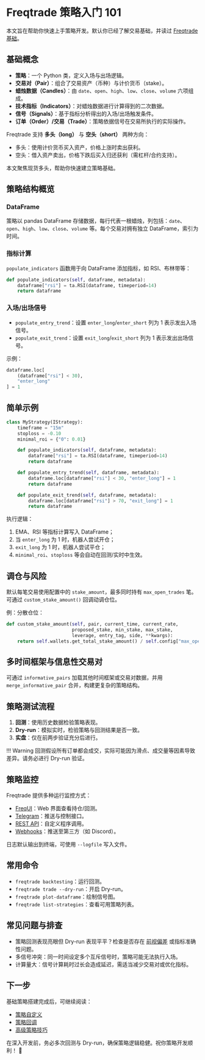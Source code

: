 # Freqtrade 策略入门 101

本文旨在帮助你快速上手策略开发。默认你已经了解交易基础，并读过 [Freqtrade 基础](bot-basics.md)。

## 基础概念

* **策略**：一个 Python 类，定义入场与出场逻辑。
* **交易对（Pair）**：组合了交易资产（币种）与计价货币（stake）。
* **蜡烛数据（Candles）**：由 `date`、`open`、`high`、`low`、`close`、`volume` 六项组成。
* **技术指标（Indicators）**：对蜡烛数据进行计算得到的二次数据。
* **信号（Signals）**：基于指标分析得出的入场/出场触发条件。
* **订单（Order）/交易（Trade）**：策略依据信号在交易所执行的实际操作。

Freqtrade 支持 **多头（long）** 与 **空头（short）** 两种方向：

- 多头：使用计价货币买入资产，价格上涨时卖出获利。
- 空头：借入资产卖出，价格下跌后买入归还获利（需杠杆/合约支持）。

本文聚焦现货多头，帮助你快速建立策略基础。

## 策略结构概览

### DataFrame

策略以 pandas DataFrame 存储数据，每行代表一根蜡烛，列包括：`date`、`open`、`high`、`low`、`close`、`volume` 等。每个交易对拥有独立 DataFrame，索引为时间。

### 指标计算

`populate_indicators` 函数用于向 DataFrame 添加指标，如 RSI、布林带等：

```python
def populate_indicators(self, dataframe, metadata):
    dataframe["rsi"] = ta.RSI(dataframe, timeperiod=14)
    return dataframe
```

### 入场/出场信号

* `populate_entry_trend`：设置 `enter_long`/`enter_short` 列为 1 表示发出入场信号。
* `populate_exit_trend`：设置 `exit_long`/`exit_short` 列为 1 表示发出出场信号。

示例：

```python
dataframe.loc[
    (dataframe["rsi"] < 30),
    "enter_long"
] = 1
```

## 简单示例

```python
class MyStrategy(IStrategy):
    timeframe = "15m"
    stoploss = -0.10
    minimal_roi = {"0": 0.01}

    def populate_indicators(self, dataframe, metadata):
        dataframe["rsi"] = ta.RSI(dataframe, timeperiod=14)
        return dataframe

    def populate_entry_trend(self, dataframe, metadata):
        dataframe.loc[dataframe["rsi"] < 30, "enter_long"] = 1
        return dataframe

    def populate_exit_trend(self, dataframe, metadata):
        dataframe.loc[dataframe["rsi"] > 70, "exit_long"] = 1
        return dataframe
```

执行逻辑：

1. EMA、RSI 等指标计算写入 DataFrame；
2. 当 `enter_long` 为 1 时，机器人尝试开仓；
3. `exit_long` 为 1 时，机器人尝试平仓；
4. `minimal_roi`、`stoploss` 等会自动在回测/实时中生效。

## 调仓与风险

默认每笔交易使用配置中的 `stake_amount`，最多同时持有 `max_open_trades` 笔。可通过 `custom_stake_amount()` 回调动调仓位。

例：分散仓位：

```python
def custom_stake_amount(self, pair, current_time, current_rate,
                        proposed_stake, min_stake, max_stake,
                        leverage, entry_tag, side, **kwargs):
    return self.wallets.get_total_stake_amount() / self.config["max_open_trades"]
```

## 多时间框架与信息性交易对

可通过 `informative_pairs` 加载其他时间框架或交易对数据，并用 `merge_informative_pair` 合并，构建更复杂的策略结构。

## 策略测试流程

1. **回测**：使用历史数据检验策略表现。
2. **Dry-run**：模拟实时，检验策略与回测结果是否一致。
3. **实盘**：仅在前两步验证充分后进行。

!!! Warning
    回测假设所有订单都会成交，实际可能因为滑点、成交量等因素导致差异。请务必进行 Dry-run 验证。

## 策略监控

Freqtrade 提供多种运行监控方式：

- [FreqUI](freq-ui.md)：Web 界面查看持仓/回测。
- [Telegram](telegram-usage.zh.md)：推送与控制接口。
- [REST API](rest-api.md)：自定义程序调用。
- [Webhooks](webhook-config.zh.md)：推送至第三方（如 Discord）。

日志默认输出到终端，可使用 `--logfile` 写入文件。

## 常用命令

- `freqtrade backtesting`：运行回测。
- `freqtrade trade --dry-run`：开启 Dry-run。
- `freqtrade plot-dataframe`：绘制信号图。
- `freqtrade list-strategies`：查看可用策略列表。

## 常见问题与排查

* 策略回测表现亮眼但 Dry-run 表现平平？检查是否存在 [前视偏差](lookahead-analysis.zh.md) 或指标准确性问题。
* 多信号冲突：同一时间设定多个互斥信号时，策略可能无法执行入场。
* 计算量大：信号计算耗时过长会造成延迟，需适当减少交易对或优化指标。

## 下一步

基础策略搭建完成后，可继续阅读：

- [策略自定义](strategy-customization.zh.md)
- [策略回调](strategy-callbacks.zh.md)
- [高级策略技巧](strategy-advanced.zh.md)

在深入开发前，务必多次回测与 Dry-run，确保策略逻辑稳健。祝你策略开发顺利！ 🎯
